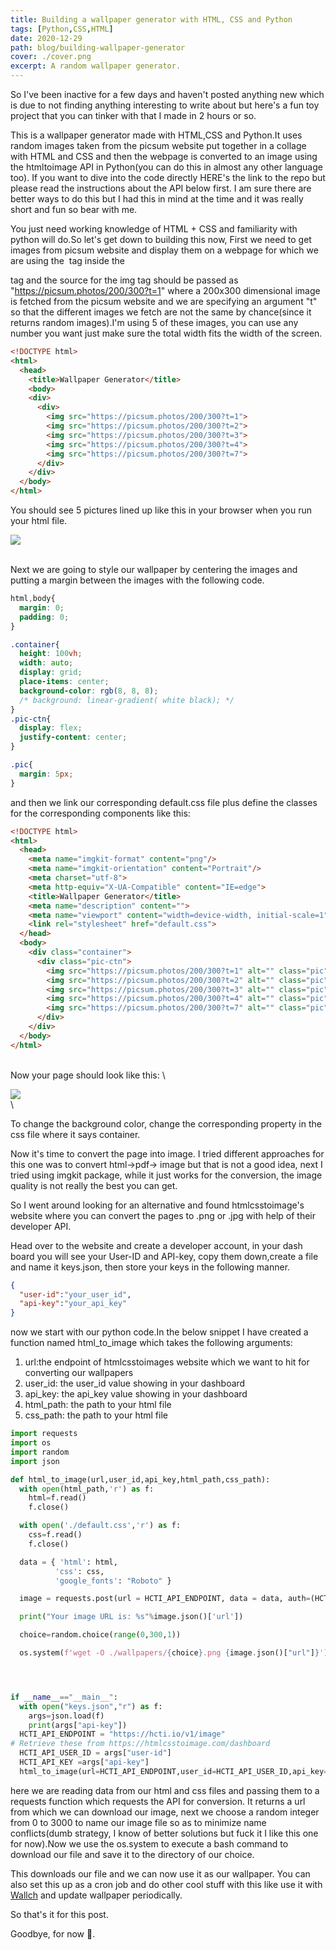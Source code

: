 ```yaml
---
title: Building a wallpaper generator with HTML, CSS and Python 
tags: [Python,CSS,HTML]
date: 2020-12-29
path: blog/building-wallpaper-generator
cover: ./cover.png
excerpt: A random wallpaper generator.
---
```

So I've been inactive for a few days and haven't posted anything new which is due to not finding anything interesting to write about but here's a fun toy project that you can tinker with that I made in 2 hours or so.

This is a wallpaper generator made with HTML,CSS and Python.It uses random images taken from the picsum website put together in a collage with HTML and CSS and then the webpage is converted to an image using the htmltoimage API in Python(you can do this in almost any other language too). If you want to dive into the code directly HERE's the link to the repo but please read the instructions about the API below first. I am sure there are better ways to do this but I had this in mind at the time and it was really short and fun so bear with me.

You just need working  knowledge of HTML + CSS and familiarity with python will do.So let's get down to building this now, First we need to get images from picsum website and display them on a webpage for which we are using the <img> tag inside the <div> tag and the source for the img tag should be passed as "https://picsum.photos/200/300?t=1" where a 200x300 dimensional image is fetched from the picsum website and we are specifying an argument "t" so that the different images we fetch are not the same by chance(since it returns random images).I'm using 5 of these images, you can use any number you want just make sure the total width fits the width of the screen.

```html
<!DOCTYPE html>
<html>
  <head>
    <title>Wallpaper Generator</title>
    <body>
    <div>
      <div>
        <img src="https://picsum.photos/200/300?t=1">
        <img src="https://picsum.photos/200/300?t=2">
        <img src="https://picsum.photos/200/300?t=3">
        <img src="https://picsum.photos/200/300?t=4">
        <img src="https://picsum.photos/200/300?t=7">
      </div>
    </div>
  </body>
</html>

```

You should see 5 pictures lined up like this in your browser when you run your html file.
<div>
<img src='https://github.com/Vaibhav21pandit/wallpaper-generator/blob/main/screenshot.png?raw=True'>
</div>

\
Next we are going to style our wallpaper by centering the images and putting a margin between the images with the following code.

```css
html,body{
  margin: 0;
  padding: 0;
}

.container{
  height: 100vh;
  width: auto;
  display: grid;
  place-items: center;
  background-color: rgb(8, 8, 8);
  /* background: linear-gradient( white black); */
}
.pic-ctn{
  display: flex;
  justify-content: center;
}

.pic{
  margin: 5px;
}

```
and then we link our corresponding default.css file plus define the classes for the corresponding components like this:

```html
<!DOCTYPE html>
<html>
  <head>
    <meta name="imgkit-format" content="png"/>
    <meta name="imgkit-orientation" content="Portrait"/>
    <meta charset="utf-8">
    <meta http-equiv="X-UA-Compatible" content="IE=edge">
    <title>Wallpaper Generator</title>
    <meta name="description" content="">
    <meta name="viewport" content="width=device-width, initial-scale=1">
    <link rel="stylesheet" href="default.css">
  </head>
  <body>
    <div class="container">
      <div class="pic-ctn">
        <img src="https://picsum.photos/200/300?t=1" alt="" class="pic">
        <img src="https://picsum.photos/200/300?t=2" alt="" class="pic">
        <img src="https://picsum.photos/200/300?t=3" alt="" class="pic">
        <img src="https://picsum.photos/200/300?t=4" alt="" class="pic">
        <img src="https://picsum.photos/200/300?t=7" alt="" class="pic">
      </div>
    </div>
  </body>
</html>

```
\
Now your page should look like this:
\

<div>
<img src='https://github.com/Vaibhav21pandit/wallpaper-generator/blob/main/Wallpaper-1.png?raw=True'>
</div>
\

To change the background color, change the corresponding property in the css file where it says container.

Now it's time to convert the page into image. I tried different approaches for this one was to convert html→pdf→ image but that is not a good idea, next I tried using imgkit package, while it just works for the conversion, the image quality is not really the best you can get.

So I went around looking for an alternative and found htmlcsstoimage's website where you can convert the pages to .png or .jpg with help of their developer API.

Head over to the website and create a developer account, in your dash board you will see your User-ID and  API-key, copy them down,create a file and name it keys.json, then store your keys in the following manner.

```json
{
  "user-id":"your_user_id",
  "api-key":"your_api_key"
}

```
now we start with our python code.In the below snippet I have created a function named html_to_image which takes the following arguments:

1. url:the endpoint of htmlcsstoimages website which we want to hit for converting our wallpapers
2. user_id: the user_id value showing in your dashboard
3. api_key: the api_key value showing in your dashboard
4. html_path: the path to your html file
5. css_path: the path to your html file

```py
import requests
import os
import random
import json

def html_to_image(url,user_id,api_key,html_path,css_path):
  with open(html_path,'r') as f:
    html=f.read()
    f.close()

  with open('./default.css','r') as f:
    css=f.read()
    f.close()

  data = { 'html': html,
          'css': css,
          'google_fonts': "Roboto" }

  image = requests.post(url = HCTI_API_ENDPOINT, data = data, auth=(HCTI_API_USER_ID, HCTI_API_KEY))

  print("Your image URL is: %s"%image.json()['url'])

  choice=random.choice(range(0,300,1))

  os.system(f'wget -O ./wallpapers/{choice}.png {image.json()["url"]}')




if __name__=="__main__":
  with open("keys.json","r") as f:
    args=json.load(f)
    print(args["api-key"])
  HCTI_API_ENDPOINT = "https://hcti.io/v1/image"
# Retrieve these from https://htmlcsstoimage.com/dashboard
  HCTI_API_USER_ID = args["user-id"]
  HCTI_API_KEY =args["api-key"]
  html_to_image(url=HCTI_API_ENDPOINT,user_id=HCTI_API_USER_ID,api_key=HCTI_API_KEY,html_path='./index.html',css_path='./default.css')

```

here we are reading data from our html and css files and passing them to a requests function which requests the API for conversion. It returns a url from which we can download our image, next we choose a random integer from 0 to 3000 to name our image file so as to minimize name conflicts(dumb strategy, I know of better solutions but fuck it I like this one for now).Now we use the os.system to execute a bash command to download our file and save it to the directory of our choice.

This downloads our file and we can now use it as our wallpaper. You can also set this up as a cron job and do other cool stuff with this like use it with [Wallch](https://launchpad.net/wallpaper-changer) and update wallpaper periodically.

So that's it for this post.

Goodbye, for now 👋.
